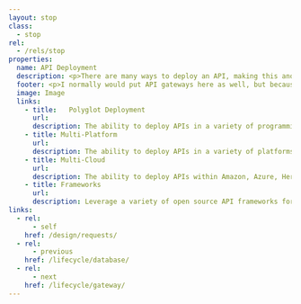 ```yaml
---
layout: stop
class:
  - stop
rel:
  - /rels/stop  
properties:
  name: API Deployment
  description: <p>There are many ways to deploy an API, making this another confusing stop along the API life cycle for some of my readers. My goal in having this be a separate stop from design, or possibly management, is to help API providers think about where and how they deploy APIs. From my perspective, API deployment might be about which framework and language you choose to deploy in, spanning all the way to where you might deploy it, either on-premise, on-device, or in the cloud. The how and why of deploying your API will play a significant role in determining how stable and consistent you are able to deploy API resources, impacting almost every other stop along the API life cycle.</p><p>Many API providers still think of API deployment in the context of their internal operations, as opposed to thinking about how they will be put to use. The providers I'm seeing enjoy more flexibility and agility when it comes to API consumption are able to deploy APIs in a variety of languages, supporting a variety of existing platforms, and in any environment where they are needed. There are several concepts that are beginning to define API deployment in this new generation of compute in the cloud, here are just a handful of them.</p>
  footer: <p>I normally would put API gateways here as well, but because of renewed energy around gateway solutions actually deploying APIs instead of just managing and securing them, I'm breaking out gateway into its own stop along the API lifecycle. Gateway spans API deployment and management in my opinion, and while it should be considered alongside these elements, it is increasingly becoming its own stop. Ideally, teams are able to use a combination of gateway, as well as hand-rolled, and auto-generated approaches to deploying APIs, with the diversity I mentioned above.</p><p>Most groups I work with have one way to deploy APIs, using a single programming language. This results in many of them thinking about API consumption on the same terms. When you allow for, and support a variety of languages, platforms, and cloud environments, you open up a new world of possibilities when it comes to scaling, migrating, and hiring talent as part of your API operations. API deployment will be a new concept to many of my readers, and something not all will be ready for, but being able to think outside the API box you've been operating within until now is one of the basic aspects of the API life cycle you should be looking at evolving.</p>
  image: Image
  links:
    - title:   Polyglot Deployment
      url:
      description: The ability to deploy APIs in a variety of programming languages.
    - title: Multi-Platform
      url:
      description: The ability to deploy APIs in a variety of platforms, and using existing system.
    - title: Multi-Cloud
      url:
      description: The ability to deploy APIs within Amazon, Azure, Heroku, and Google environments.
    - title: Frameworks
      url:
      description: Leverage a variety of open source API frameworks for deploying APIs.               
links:
  - rel:
      - self
    href: /design/requests/
  - rel:
      - previous
    href: /lifecycle/database/
  - rel:
      - next
    href: /lifecycle/gateway/          
---
```

